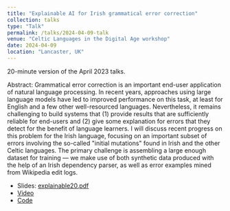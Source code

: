 ```yaml
---
title: "Explainable AI for Irish grammatical error correction"
collection: talks
type: "Talk"
permalink: /talks/2024-04-09-talk
venue: "Celtic Languages in the Digital Age workshop"
date: 2024-04-09
location: "Lancaster, UK"
---
```


20-minute version of the April 2023 talks.

Abstract: Grammatical error correction is an important end-user application of natural language processing. In recent years, approaches using large language models have led to improved performance on this task, at least for English and a few other well-resourced languages. Nevertheless, it remains challenging to build systems that (1) provide results that are sufficiently reliable for end-users and (2) give some explanation for errors that they detect for the benefit of language learners. I will discuss recent progress on this problem for the Irish language, focusing on an important subset of errors involving the so-called "initial mutations" found in Irish and the other Celtic languages. The primary challenge is assembling a large enough dataset for training — we make use of both synthetic data produced with the help of an Irish dependency parser, as well as error examples mined from Wikipedia edit logs.

* Slides: [explainable20.pdf](/files/explainable20.pdf)
* [Video](https://www.youtube.com/watch?v=6JmUYcuY_ZM)
* [Code](/software/2023-03-27-software)

